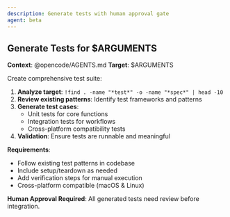 ```yaml
---
description: Generate tests with human approval gate
agent: beta
---
```


## Generate Tests for $ARGUMENTS

**Context**: @opencode/AGENTS.md
**Target**: $ARGUMENTS

Create comprehensive test suite:

1. **Analyze target**: `!find . -name "*test*" -o -name "*spec*" | head -10`
2. **Review existing patterns**: Identify test frameworks and patterns
3. **Generate test cases**: 
   - Unit tests for core functions
   - Integration tests for workflows
   - Cross-platform compatibility tests
4. **Validation**: Ensure tests are runnable and meaningful

**Requirements**:
- Follow existing test patterns in codebase
- Include setup/teardown as needed
- Add verification steps for manual execution
- Cross-platform compatible (macOS & Linux)

**Human Approval Required**: All generated tests need review before integration.